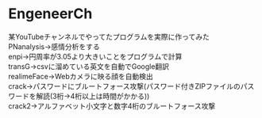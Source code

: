 # EngeneerCh
某YouTubeチャンネルでやってたプログラムを実際に作ってみた<br>
PNanalysis→感情分析をする<br>
enpi→円周率が3.05より大きいことをプログラムで計算<br>
transG→csvに溜めている英文を自動でGoogle翻訳<br>
realimeFace→Webカメラに映る顔を自動検出<br>
crack→パスワードにブルートフォース攻撃(パスワード付きZIPファイルのパスワードを解読(3桁→4桁以上は時間がかかる))<br>
crack2→アルファベット小文字と数字4桁のブルートフォース攻撃

